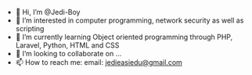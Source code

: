 - 👋 Hi, I’m @Jedi-Boy
- 👀 I’m interested in computer programming, network security as well as scripting 
- 🌱 I’m currently learning Object oriented programming through PHP, Laravel, Python, HTML and CSS
- 💞️ I’m looking to collaborate on ...
- 📫 How to reach me:
      email: jedieasiedu@gmail.com

<!---
Jedi-Boy/Jedi-Boy is a ✨ special ✨ repository because its `README.md` (this file) appears on your GitHub profile.
You can click the Preview link to take a look at your changes.
--->
